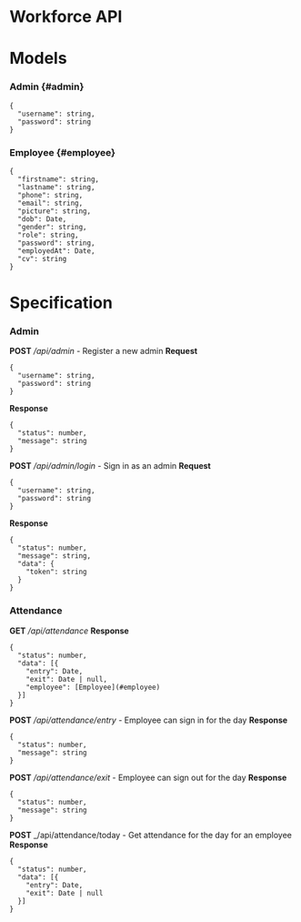 # Workforce API

# Models
### Admin {#admin}
```
{
  "username": string,
  "password": string
}
```
### Employee {#employee} 
```
{
  "firstname": string,
  "lastname": string,
  "phone": string,
  "email": string,
  "picture": string,
  "dob": Date,
  "gender": string,
  "role": string,
  "password": string,
  "employedAt": Date,
  "cv": string
}
```

# Specification

### Admin
**POST** _/api/admin_ - Register a new admin
**Request**
```
{
  "username": string,
  "password": string
}
```
**Response**
```
{
  "status": number,
  "message": string
}
```

**POST** _/api/admin/login_ - Sign in as an admin
**Request**
```
{
  "username": string,
  "password": string
}
```
**Response**
```
{
  "status": number,
  "message": string,
  "data": {
    "token": string
  }
}
```

### Attendance
**GET** _/api/attendance_
**Response**
```
{
  "status": number,
  "data": [{
    "entry": Date,
    "exit": Date | null,
    "employee": [Employee](#employee)
  }]
}
```
**POST** _/api/attendance/entry_ - Employee can sign in for the day
**Response**
```
{
  "status": number,
  "message": string
}
```
**POST** _/api/attendance/exit_ - Employee can sign out for the day
**Response**
```
{
  "status": number,
  "message": string
}
```
**POST** _/api/attendance/today - Get attendance for the day for an employee
**Response**
```
{
  "status": number,
  "data": [{
    "entry": Date,
    "exit": Date | null
  }]
}
```